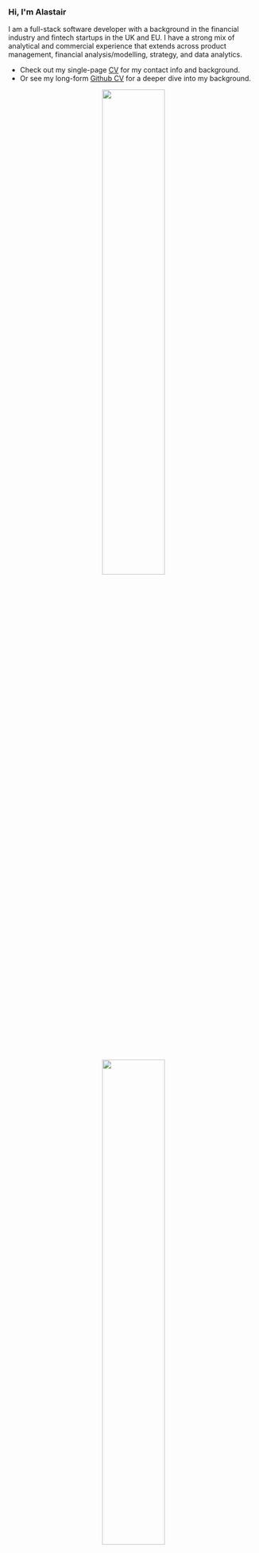 ### Hi, I'm Alastair

I am a full-stack software developer with a background in the financial industry and fintech startups in the UK and EU. I have a strong mix of analytical and commercial experience that extends across product management, financial analysis/modelling, strategy, and data analytics.

- Check out my single-page [CV](https://drive.google.com/file/d/17Xal9GHglgbICeU1adre2MisYa79_ga6/view?usp=share_link) for my contact info and background.
- Or see my long-form [Github CV](https://github.com/alastair10/CV) for a deeper dive into my background.

<p align="center">
  <img height="50%" width="auto" src ="https://github-readme-stats.vercel.app/api?username=alastair10&count_private=true&show_icons=true&theme=chartreuse-dark&hide_border=true&bg_color=00000000hide=issues,contribs">
  <img height="50%" width="auto" src ="https://github-readme-stats.vercel.app/api/top-langs/?username=alastair10&layout=compact&theme=chartreuse-dark&hide_border=true&bg_color=00000000&hide=html,css"></p>

[![Linkedin Badge](https://img.shields.io/badge/-LinkedIn-blue?style=flat-square&logo=Linkedin&logoColor=white&link=https://www.linkedin.com/in/alastairchau/)](https://www.linkedin.com/in/alastairchau/)
[![Gmail Badge](https://img.shields.io/badge/-Email-d14836?style=flat-square&logo=Gmail&logoColor=white&link=mailto:alastair.chau@gmail.com)](mailto:alastair.chau@gmail.com)
